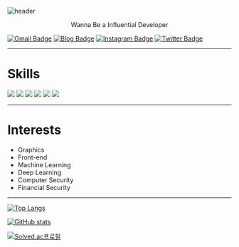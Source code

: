 ![header](https://capsule-render.vercel.app/api?type=waving&color=auto&height=300&section=header&text=Ji%20Seungha&fontSize=90&animation=fadeIn&fontAlignY=38)
<p align='center'> Wanna Be a Influential Developer </p>


 [![Gmail Badge](https://img.shields.io/badge/Gmail-d14836?style=flat-square&logo=Gmail&logoColor=white&link=mailto:jish0210@gmail.com)](mailto:jish0210@gmail.com) [![Blog Badge](http://img.shields.io/badge/-Blog-black?style=flat-square&link=https://li13rary.tistory.com/)](https://li13rary.tistory.com/)  [![Instagram Badge](
 https://img.shields.io/badge/Instagram-E4405F?style=flat-square&logo=instagram&logoColor=white&link=https://www.instagram.com/ji.__.sssha/)](https://www.instagram.com/ji.__.sssha/) [![Twitter Badge](https://img.shields.io/badge/Twitter-1DA1F2?style=flat-square&logo=twitter&logoColor=white&link=https://twitter.com/yaguu_uu)](https://twitter.com/yaguu_uu)
 <!-- [![Linkedin Badge](https://img.shields.io/badge/-LinkedIn-blue?style=flat-square&logo=Linkedin&logoColor=white&link=https://www.linkedin.com/in/eunseong-nam-507834201/)](https://www.linkedin.com/in/eunseong-nam-507834201/)
[![Notion Badge](https://img.shields.io/badge/Notion-%23000000.svg?style=flat-square&logo=notion&logoColor=white)](https://grave-punishment-236.notion.site/88f5dbbdca044ea7a24ab8d2b82458d9) -->
  
---
# Skills

<img src ="https://img.shields.io/badge/Python-3776AB.svg?&style=flat-square&logo=Python&logoColor=white"/> <img src="https://img.shields.io/badge/github-181717?style=flat-square&logo=github&logoColor=white"> <img src="https://img.shields.io/badge/C%2B%2B-00599C?logo=c%2B%2B&style=flat-square&logo=github&logoColor=white"> <img src="https://img.shields.io/badge/JAVA-007396?style=flat-square&logo=java&logoColor=white"> <img src="https://img.shields.io/badge/html-F7DF1E?style=flat-square&logo=html5&logoColor=white"> <img src="https://img.shields.io/badge/css-E34F26?style=flat-square&logo=css3&logoColor=white">

---
# Interests

- Graphics
- Front-end
- Machine Learning
- Deep Learning
- Computer Security
- Financial Security

---

[![Top Langs](https://github-readme-stats.vercel.app/api/top-langs/?username=JiSeungha&layout=compact)](https://github.com/anuraghazra/github-readme-stats)


[![GitHub stats](https://github-readme-stats.vercel.app/api?username=JiSeungha)](https://github.com/JiSeungha/github-readme-stats)


[![Solved.ac프로필](http://mazassumnida.wtf/api/v2/generate_badge?boj=li13rary)](https://solved.ac/li13rary)

